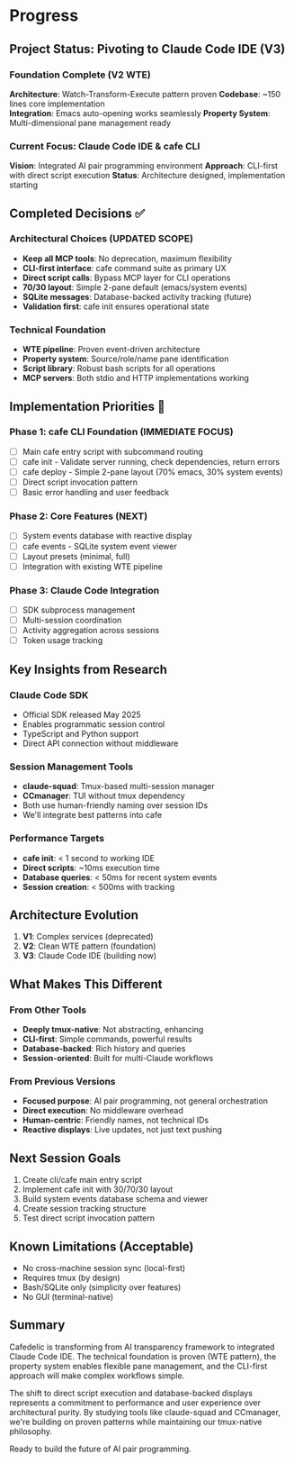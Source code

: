 # Progress

## Project Status: Pivoting to Claude Code IDE (V3)

### Foundation Complete (V2 WTE)
**Architecture**: Watch-Transform-Execute pattern proven
**Codebase**: ~150 lines core implementation  
**Integration**: Emacs auto-opening works seamlessly
**Property System**: Multi-dimensional pane management ready

### Current Focus: Claude Code IDE & cafe CLI
**Vision**: Integrated AI pair programming environment
**Approach**: CLI-first with direct script execution
**Status**: Architecture designed, implementation starting

## Completed Decisions ✅

### Architectural Choices (UPDATED SCOPE)
- **Keep all MCP tools**: No deprecation, maximum flexibility
- **CLI-first interface**: cafe command suite as primary UX
- **Direct script calls**: Bypass MCP layer for CLI operations
- **70/30 layout**: Simple 2-pane default (emacs/system events)
- **SQLite messages**: Database-backed activity tracking (future)
- **Validation first**: cafe init ensures operational state

### Technical Foundation
- **WTE pipeline**: Proven event-driven architecture
- **Property system**: Source/role/name pane identification
- **Script library**: Robust bash scripts for all operations
- **MCP servers**: Both stdio and HTTP implementations working

## Implementation Priorities 🚀

### Phase 1: cafe CLI Foundation (IMMEDIATE FOCUS)
- [ ] Main cafe entry script with subcommand routing
- [ ] cafe init - Validate server running, check dependencies, return errors
- [ ] cafe deploy - Simple 2-pane layout (70% emacs, 30% system events)
- [ ] Direct script invocation pattern
- [ ] Basic error handling and user feedback

### Phase 2: Core Features (NEXT)
- [ ] System events database with reactive display
- [ ] cafe events - SQLite system event viewer
- [ ] Layout presets (minimal, full)
- [ ] Integration with existing WTE pipeline
### Phase 3: Claude Code Integration
- [ ] SDK subprocess management
- [ ] Multi-session coordination
- [ ] Activity aggregation across sessions
- [ ] Token usage tracking

## Key Insights from Research

### Claude Code SDK
- Official SDK released May 2025
- Enables programmatic session control
- TypeScript and Python support
- Direct API connection without middleware

### Session Management Tools
- **claude-squad**: Tmux-based multi-session manager
- **CCmanager**: TUI without tmux dependency
- Both use human-friendly naming over session IDs
- We'll integrate best patterns into cafe

### Performance Targets
- **cafe init**: < 1 second to working IDE
- **Direct scripts**: ~10ms execution time
- **Database queries**: < 50ms for recent system events
- **Session creation**: < 500ms with tracking

## Architecture Evolution
1. **V1**: Complex services (deprecated)
2. **V2**: Clean WTE pattern (foundation)
3. **V3**: Claude Code IDE (building now)

## What Makes This Different

### From Other Tools
- **Deeply tmux-native**: Not abstracting, enhancing
- **CLI-first**: Simple commands, powerful results
- **Database-backed**: Rich history and queries
- **Session-oriented**: Built for multi-Claude workflows

### From Previous Versions
- **Focused purpose**: AI pair programming, not general orchestration
- **Direct execution**: No middleware overhead
- **Human-centric**: Friendly names, not technical IDs
- **Reactive displays**: Live updates, not just text pushing
## Next Session Goals
1. Create cli/cafe main entry script
2. Implement cafe init with 30/70/30 layout
3. Build system events database schema and viewer
4. Create session tracking structure
5. Test direct script invocation pattern

## Known Limitations (Acceptable)
- No cross-machine session sync (local-first)
- Requires tmux (by design)
- Bash/SQLite only (simplicity over features)
- No GUI (terminal-native)

## Summary
Cafedelic is transforming from AI transparency framework to integrated Claude Code IDE. The technical foundation is proven (WTE pattern), the property system enables flexible pane management, and the CLI-first approach will make complex workflows simple. 

The shift to direct script execution and database-backed displays represents a commitment to performance and user experience over architectural purity. By studying tools like claude-squad and CCmanager, we're building on proven patterns while maintaining our tmux-native philosophy.

Ready to build the future of AI pair programming.